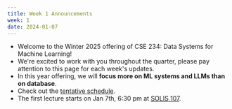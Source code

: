 ```yaml
---
title: Week 1 Announcements
week: 1
date: 2024-01-07
---
```


* Welcome to the Winter 2025 offering of CSE 234: Data Systems for Machine Learning!
* We're excited to work with you throughout the quarter, please pay attention to this page for each week's updates.
* In this year offering, we will **focus more on ML systems and LLMs than on database**.
* Check out the [tentative schedule](/cse234-w25/schedule).
* The first lecture starts on Jan 7th, 6:30 pm at [SOLIS 107](https://map.concept3d.com/?id=1005#!ct/18312,63891,65653?m/237105?s/solis).

